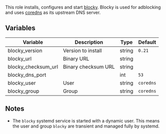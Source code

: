 This role installs, configures and start [blocky](https://github.com/0xERR0R/blocky).
Blocky is used for adblocking and uses [coredns](./coredns.md) as its upstream DNS server.

## Variables

| Variable | Description | Type | Default |
| -------- | ----------- | ---- | ------- |
| blocky_version | Version to install | string | `0.21` |
| blocky_url | Binary URL | string | |
| blocky_checksum_url | Binary checksum URL | string | |
| blocky_dns_port | | int | `53` |
| blocky_user | User | string | `coredns` |
| blocky_group | Group | string | `coredns` |

## Notes

- The `blocky` systemd service is started with a dynamic user. This means the
  user and group `blocky` are transient and managed fully by systemd.
